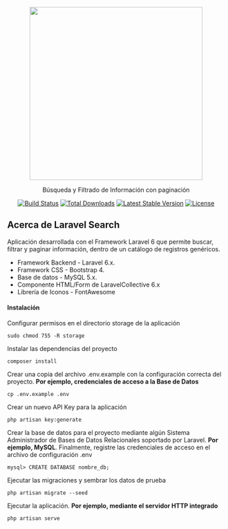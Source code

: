<p align="center"><img src="https://res.cloudinary.com/dtfbvvkyp/image/upload/v1566331377/laravel-logolockup-cmyk-red.svg" width="400"></p>
<p align="center">Búsqueda y Filtrado de Información con paginación</p>

<p align="center">
<a href="https://travis-ci.org/laravel/framework"><img src="https://travis-ci.org/laravel/framework.svg" alt="Build Status"></a>
<a href="https://packagist.org/packages/laravel/framework"><img src="https://poser.pugx.org/laravel/framework/d/total.svg" alt="Total Downloads"></a>
<a href="https://packagist.org/packages/laravel/framework"><img src="https://poser.pugx.org/laravel/framework/v/stable.svg" alt="Latest Stable Version"></a>
<a href="https://packagist.org/packages/laravel/framework"><img src="https://poser.pugx.org/laravel/framework/license.svg" alt="License"></a>
</p>

## Acerca de Laravel Search

Aplicación desarrollada con el Framework Laravel 6 que permite buscar, filtrar y paginar información, dentro de un catálogo de registros genéricos.

- Framework Backend - Laravel 6.x.
- Framework CSS - Bootstrap 4.
- Base de datos - MySQL 5.x.
- Componente HTML/Form de LaravelCollective 6.x
- Librería de Iconos - FontAwesome

#### Instalación
Configurar permisos en el directorio storage de la aplicación
~~~
sudo chmod 755 -R storage
~~~

Instalar las dependencias del proyecto
~~~
composer install
~~~

Crear una copia del archivo .env.example con la configuración correcta del proyecto. **Por ejemplo, credenciales de acceso a la Base de Datos**
~~~
cp .env.example .env
~~~

Crear un nuevo API Key para la aplicación
~~~
php artisan key:generate
~~~

Crear la base de datos para el proyecto mediante algún Sistema Administrador de Bases de Datos Relacionales soportado por Laravel. **Por ejemplo, MySQL**. Finalmente, registre las credenciales de acceso en el archivo de configuración .env
~~~
mysql> CREATE DATABASE nombre_db;
~~~

Ejecutar las migraciones y sembrar los datos de prueba
~~~
php artisan migrate --seed
~~~

Ejecutar la aplicación. **Por ejemplo, mediante el servidor HTTP integrado**
~~~
php artisan serve
~~~